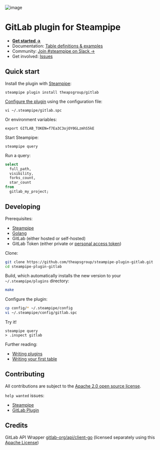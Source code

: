 ![image](https://github.com/theapsgroup/steampipe-plugin-gitlab/raw/main/docs/gitlab-plugin-social-graphic.png)

# GitLab plugin for Steampipe

* **[Get started →](https://hub.steampipe.io/plugins/theapsgroup/gitlbb)**
* Documentation: [Table definitions & examples](https://hub.steampipe.io/plugins/theapsgroup/gitlab/tables)
* Community: [Join #steampipe on Slack →](https://turbot.com/community/join)
* Get involved: [Issues](https://github.com/theapsgroup/steampipe-plugin-gitlab/issues)

## Quick start

Install the plugin with [Steampipe](https://steampipe.io/downloads):

```shell
steampipe plugin install theapsgroup/gitlab
```

[Configure the plugin](https://hub.steampipe.io/plugins/theapsgroup/gitlab#configuration) using the configuration file:

```shell
vi ~/.steampipe/gitlab.spc
```

Or environment variables:

```shell
export GITLAB_TOKEN=f7Ea3C3ojOY0GLzmhS5kE
```

Start Steampipe:

```shell
steampipe query
```

Run a query:

```sql
select
  full_path,
  visibility,
  forks_count,
  star_count
from
  gitlab_my_project;
```

## Developing

Prerequisites:

* [Steampipe](https://steampipe.io/downloads)
* [Golang](https://golang.org/doc/install)
* GitLab (either hosted or self-hosted)
* GitLab Token (either private or [personal access token](https://docs.gitlab.com/ee/user/profile/personal_access_tokens.html))

Clone:

```sh
git clone https://github.com/theapsgroup/steampipe-plugin-gitlab.git
cd steampipe-plugin-gitlab
```

Build, which automatically installs the new version to your `~/.steampipe/plugins` directory:

```sh
make
```

Configure the plugin:

```sh
cp config/* ~/.steampipe/config
vi ~/.steampipe/config/gitlab.spc
```

Try it!

```shell
steampipe query
> .inspect gitlab
```

Further reading:

* [Writing plugins](https://steampipe.io/docs/develop/writing-plugins)
* [Writing your first table](https://steampipe.io/docs/develop/writing-your-first-table)

## Contributing

All contributions are subject to the [Apache 2.0 open source license](https://github.com/theapsgroup/steampipe-plugin-gitlab/blob/main/LICENSE).

`help wanted` issues:

* [Steampipe](https://github.com/turbot/steampipe/labels/help%20wanted)
* [GitLab Plugin](https://github.com/theapsgroup/steampipe-plugin-gitlab/labels/help%20wanted)

## Credits

GitLab API Wrapper [gitlab-org/api/client-go](https://gitlab.com/gitlab-org/api/client-go) (licensed separately using this [Apache License](https://gitlab.com/gitlab-org/api/client-go/-/blob/main/LICENSE))

